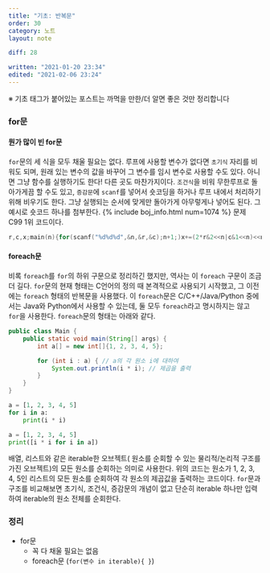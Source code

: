 ```yaml
---
title: "기초: 반복문"
order: 30
category: 노트
layout: note

diff: 28

written: "2021-01-20 23:34"
edited: "2021-02-06 23:24"
---
```


※ 기초 태그가 붙어있는 포스트는 까먹을 만한/더 알면 좋은 것만 정리합니다

### for문

#### 뭔가 많이 빈 for문

`for`문의 세 식을 모두 채울 필요는 없다. 루프에 사용할 변수가 없다면 `초기식` 자리를 비워도 되며, 원래 있는 변수의 값을 바꾸어 그 변수를 임시 변수로 사용할 수도 있다. 아니면 그냥 함수를 실행하기도 한다! 다른 곳도 마찬가지이다. `조건식`을 비워 무한루프로 돌아가게끔 할 수도 있고, `증감문`에 `scanf`를 넣어서 숏코딩을 하거나 루프 내에서 처리하기 위해 비우기도 한다. 그냥 실행되는 순서에 맞게만 돌아가게 아무렇게나 넣어도 된다. 그 예시로 숏코드 하나를 첨부한다. {% include boj_info.html num=1074 %} 문제 C99 1위 코드이다.

```c
r,c,x;main(n){for(scanf("%d%d%d",&n,&r,&c);n+1;)x+=(2*r&2<<n|c&1<<n)<<n--;printf("%d",x);}
```

#### foreach문

비록 `foreach`를 `for`의 하위 구문으로 정리하긴 했지만, 역사는 이 `foreach` 구문이 조금 더 길다. `for`문의 현재 형태는 C언어의 정의 때 본격적으로 사용되기 시작했고, 그 이전에는 `foreach` 형태의 반복문을 사용했다. 이 `foreach`문은 C/C++/Java/Python 중에서는 Java와 Python에서 사용할 수 있는데, 둘 모두 `foreach`라고 명시하지는 않고 `for`을 사용한다. `foreach`문의 형태는 아래와 같다.

```java
public class Main {
    public static void main(String[] args) {
        int a[] = new int[]{1, 2, 3, 4, 5};

        for (int i : a) { // a의 각 원소 i에 대하여
            System.out.println(i * i); // 제곱을 출력
        }
    }
}
```

```python
a = [1, 2, 3, 4, 5]
for i in a:
    print(i * i)
```

```python
a = [1, 2, 3, 4, 5]
print([i * i for i in a])
```

배열, 리스트와 같은 iterable한 오브젝트( 원소를 순회할 수 있는 물리적/논리적 구조를 가진 오브젝트)의 모든 원소를 순회하는 의미로 사용한다. 위의 코드는 원소가 1, 2, 3, 4, 5인 리스트의 모든 원소를 순회하여 각 원소의 제곱값을 출력하는 코드이다. `for`문과 구조를 비교해보면 초기식, 조건식, 증감문의 개념이 없고 단순히 iterable 하나만 입력하여 iterable의 원소 전체를 순회한다.

### 정리

- for문
  - 꼭 다 채울 필요는 없음
  - foreach문 (`for(변수 in iterable){ }`)